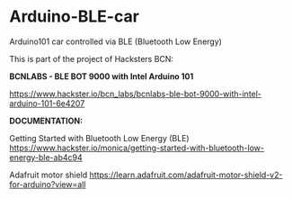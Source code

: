 # Arduino-BLE-car
Arduino101 car controlled via BLE (Bluetooth Low Energy)

This is part of the project of Hacksters BCN:

**BCNLABS - BLE BOT 9000 with Intel Arduino 101**

https://www.hackster.io/bcn_labs/bcnlabs-ble-bot-9000-with-intel-arduino-101-6e4207

**DOCUMENTATION:**

Getting Started with Bluetooth Low Energy (BLE)
https://www.hackster.io/monica/getting-started-with-bluetooth-low-energy-ble-ab4c94

Adafruit motor shield
https://learn.adafruit.com/adafruit-motor-shield-v2-for-arduino?view=all
